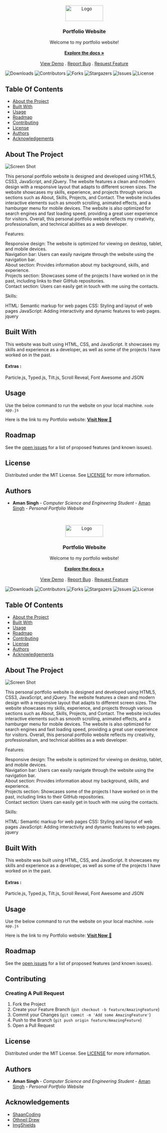 <br/>
<p align="center">
  <a href="https://github.com/amansingh1221/Portfolio">
    <img src="./assets/images/aman-whiteontransparent.png" alt="Logo" width="120" height="50">
  </a>

  <h3 align="center">Portfolio Website</h3>

  <p align="center">
    Welcome to my portfolio website!
    <br/>
    <br/>
    <a href="https://github.com/amansingh1221/Portfolio"><strong>Explore the docs »</strong></a>
    <br/>
    <br/>
    <a href="https://github.com/amansingh1221/Portfolio">View Demo</a>
    .
    <a href="https://github.com/amansingh1221/Portfolio/issues">Report Bug</a>
    .
    <a href="https://github.com/amansingh1221/Portfolio/issues">Request Feature</a>
  </p>
</p>

![Downloads](https://img.shields.io/github/downloads/amansingh1221/ReadME-Generator/total) ![Contributors](https://img.shields.io/github/contributors/amansingh1221/ReadME-Generator?color=dark-green) ![Forks](https://img.shields.io/github/forks/amansingh1221/ReadME-Generator?style=social) ![Stargazers](https://img.shields.io/github/stars/amansingh1221/ReadME-Generator?style=social) ![Issues](https://img.shields.io/github/issues/amansingh1221/ReadME-Generator) ![License](https://img.shields.io/github/license/amansingh1221/ReadME-Generator) 

## Table Of Contents

* [About the Project](#about-the-project)
* [Built With](#built-with)
* [Usage](#usage)
* [Roadmap](#roadmap)
* [Contributing](#contributing)
* [License](#license)
* [Authors](#authors)
* [Acknowledgements](#acknowledgements)

## About The Project

![Screen Shot](./assets/images/sample.png)

This personal portfolio website is designed and developed using HTML5, CSS3, JavaScript, and jQuery. The website features a clean and modern design with a responsive layout that adapts to different screen sizes. The website showcases my skills, experience, and projects through various sections such as About, Skills, Projects, and Contact. The website includes interactive elements such as smooth scrolling, animated effects, and a hamburger menu for mobile devices. The website is also optimized for search engines and fast loading speed, providing a great user experience for visitors. Overall, this personal portfolio website reflects my creativity, professionalism, and technical abilities as a web developer.

Features:

Responsive design: The website is optimized for viewing on desktop, tablet, and mobile devices.
<br/>Navigation bar: Users can easily navigate through the website using the navigation bar.
<br/>About section: Provides information about my background, skills, and experience.
<br/>Projects section: Showcases some of the projects I have worked on in the past, including links to their GitHub repositories.
<br/>Contact section: Users can easily get in touch with me using the contacts.

Skills:

HTML: Semantic markup for web pages
CSS: Styling and layout of web pages
JavaScript: Adding interactivity and dynamic features to web pages.
jquery




## Built With

This website was built using HTML, CSS, and JavaScript. It showcases my skills and experience as a developer, as well as some of the projects I have worked on in the past.
#### Extras : 
Particle.js, Typed.js, Tilt.js, Scroll Reveal, Font Awesome and JSON

## Usage

Use the below command to run the website on your local machine.
```node app.js```

Here is the link to my Portfolio website: <a href="https://portfolio-amansingh.vercel.app/" target="_blank">**Visit Now** 🚀</a>

## Roadmap

See the [open issues](https://github.com/amansingh1221/ReadME-Generator/issues) for a list of proposed features (and known issues).


## License

Distributed under the MIT License. See [LICENSE](https://github.com/amansingh1221/ReadME-Generator/blob/main/LICENSE.md) for more information.

## Authors

* **Aman Singh** - *Computer Science and Engineering Student* - [Aman Singh](https://github.com/amansingh1221/) - *Personal Portfolio Website*


<br/>
<p align="center">
  <a href="https://github.com/amansingh1221/ReadME-Generator">
    <img src="./assets/images/aman-whiteontransparent.png" alt="Logo" width="120" height="38">
  </a>

  <h3 align="center">Portfolio Website</h3>

  <p align="center">
    Welcome to my portfolio website!
    <br/>
    <br/>
    <a href="https://github.com/amansingh1221/ReadME-Generator"><strong>Explore the docs »</strong></a>
    <br/>
    <br/>
    <a href="https://github.com/amansingh1221/ReadME-Generator">View Demo</a>
    .
    <a href="https://github.com/amansingh1221/ReadME-Generator/issues">Report Bug</a>
    .
    <a href="https://github.com/amansingh1221/ReadME-Generator/issues">Request Feature</a>
  </p>
</p>

![Downloads](https://img.shields.io/github/downloads/amansingh1221/ReadME-Generator/total) ![Contributors](https://img.shields.io/github/contributors/amansingh1221/ReadME-Generator?color=dark-green) ![Forks](https://img.shields.io/github/forks/amansingh1221/ReadME-Generator?style=social) ![Stargazers](https://img.shields.io/github/stars/amansingh1221/ReadME-Generator?style=social) ![Issues](https://img.shields.io/github/issues/amansingh1221/ReadME-Generator) ![License](https://img.shields.io/github/license/amansingh1221/ReadME-Generator) 

## Table Of Contents

* [About the Project](#about-the-project)
* [Built With](#built-with)
* [Usage](#usage)
* [Roadmap](#roadmap)
* [Contributing](#contributing)
* [License](#license)
* [Authors](#authors)
* [Acknowledgements](#acknowledgements)

## About The Project

![Screen Shot](./assets/images/sample.png)

This personal portfolio website is designed and developed using HTML5, CSS3, JavaScript, and jQuery. The website features a clean and modern design with a responsive layout that adapts to different screen sizes. The website showcases my skills, experience, and projects through various sections such as About, Skills, Projects, and Contact. The website includes interactive elements such as smooth scrolling, animated effects, and a hamburger menu for mobile devices. The website is also optimized for search engines and fast loading speed, providing a great user experience for visitors. Overall, this personal portfolio website reflects my creativity, professionalism, and technical abilities as a web developer.

Features:

Responsive design: The website is optimized for viewing on desktop, tablet, and mobile devices.
<br/>
Navigation bar: Users can easily navigate through the website using the navigation bar.
<br/>About section: Provides information about my background, skills, and experience.
<br/>Projects section: Showcases some of the projects I have worked on in the past, including links to their GitHub repositories.
<br/>Contact section: Users can easily get in touch with me using the contacts.

Skills:

HTML: Semantic markup for web pages
CSS: Styling and layout of web pages
JavaScript: Adding interactivity and dynamic features to web pages.
jquery




## Built With

This website was built using HTML, CSS, and JavaScript. It showcases my skills and experience as a developer, as well as some of the projects I have worked on in the past.
#### Extras : 
Particle.js, Typed.js, Tilt.js, Scroll Reveal, Font Awesome and JSON

## Usage

Use the below command to run the website on your local machine.
```node app.js```

Here is the link to my Portfolio website: <a href="https://portfolio-amansingh.vercel.app/" target="_blank">**Visit Now** 🚀</a>

## Roadmap

See the [open issues](https://github.com/amansingh1221/ReadME-Generator/issues) for a list of proposed features (and known issues).

## Contributing



### Creating A Pull Request

1. Fork the Project
2. Create your Feature Branch (`git checkout -b feature/AmazingFeature`)
3. Commit your Changes (`git commit -m 'Add some AmazingFeature'`)
4. Push to the Branch (`git push origin feature/AmazingFeature`)
5. Open a Pull Request

## License

Distributed under the MIT License. See [LICENSE](https://github.com/amansingh1221/ReadME-Generator/blob/main/LICENSE.md) for more information.

## Authors

* **Aman Singh** - *Computer Science and Engineering Student* - [Aman Singh](https://github.com/amansingh1221/) - *Personal Portfolio Website*

## Acknowledgements

* [ShaanCoding](https://github.com/ShaanCoding/)
* [Othneil Drew](https://github.com/othneildrew/Best-README-Template)
* [ImgShields](https://shields.io/)
